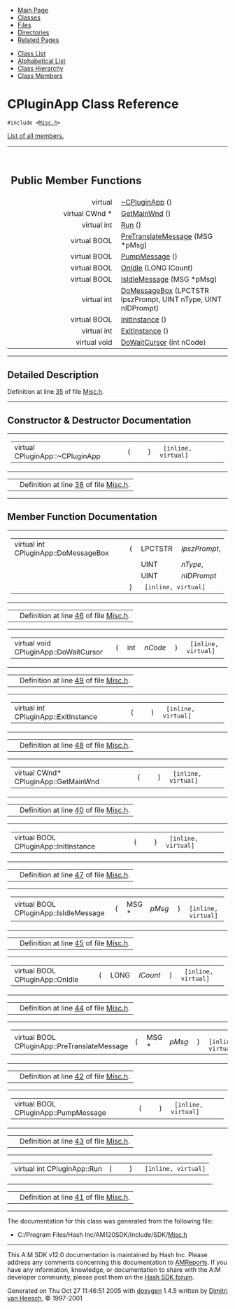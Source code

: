 <div class="tabs">

- [Main Page](index.md)
- <span id="current">[Classes](annotated.md)</span>
- [Files](files.md)
- [Directories](dirs.md)
- [Related Pages](pages.md)

</div>

<div class="tabs">

- [Class List](annotated.md)
- [Alphabetical List](classes.md)
- [Class Hierarchy](hierarchy.md)
- [Class Members](functions.md)

</div>

# CPluginApp Class Reference

`#include <`<a href="Misc_8h-source.md" class="el"><code>Misc.h</code></a>`>`

[List of all members.](classCPluginApp-members.md)

<table data-border="0" data-cellpadding="0" data-cellspacing="0">
<colgroup>
<col style="width: 50%" />
<col style="width: 50%" />
</colgroup>
<tbody>
<tr>
<td></td>
<td></td>
</tr>
<tr>
<td colspan="2"><br />
&#10;<h2 id="public-member-functions">Public Member Functions</h2></td>
</tr>
<tr>
<td class="memItemLeft" style="text-align: right;" data-nowrap="" data-valign="top">virtual </td>
<td class="memItemRight" data-valign="bottom"><a href="classCPluginApp.md#dfffe2a2076c104bdb37ff75f006b98f" class="el">~CPluginApp</a> ()</td>
</tr>
<tr>
<td class="memItemLeft" style="text-align: right;" data-nowrap="" data-valign="top">virtual CWnd * </td>
<td class="memItemRight" data-valign="bottom"><a href="classCPluginApp.md#fe9aa7ab76745ebf6a0d2589a97a5897" class="el">GetMainWnd</a> ()</td>
</tr>
<tr>
<td class="memItemLeft" style="text-align: right;" data-nowrap="" data-valign="top">virtual int </td>
<td class="memItemRight" data-valign="bottom"><a href="classCPluginApp.md#4e89444164e7911d14f6690084e2f2a7" class="el">Run</a> ()</td>
</tr>
<tr>
<td class="memItemLeft" style="text-align: right;" data-nowrap="" data-valign="top">virtual BOOL </td>
<td class="memItemRight" data-valign="bottom"><a href="classCPluginApp.md#8cd28d3fb92504babda287d2df7f4534" class="el">PreTranslateMessage</a> (MSG *pMsg)</td>
</tr>
<tr>
<td class="memItemLeft" style="text-align: right;" data-nowrap="" data-valign="top">virtual BOOL </td>
<td class="memItemRight" data-valign="bottom"><a href="classCPluginApp.md#42d676fbeaba2b100e667996b2911cf1" class="el">PumpMessage</a> ()</td>
</tr>
<tr>
<td class="memItemLeft" style="text-align: right;" data-nowrap="" data-valign="top">virtual BOOL </td>
<td class="memItemRight" data-valign="bottom"><a href="classCPluginApp.md#cff195cdef826b9d1a419fb236fcc153" class="el">OnIdle</a> (LONG lCount)</td>
</tr>
<tr>
<td class="memItemLeft" style="text-align: right;" data-nowrap="" data-valign="top">virtual BOOL </td>
<td class="memItemRight" data-valign="bottom"><a href="classCPluginApp.md#94d0a34527c8a35ee5cf64051d4e5fc3" class="el">IsIdleMessage</a> (MSG *pMsg)</td>
</tr>
<tr>
<td class="memItemLeft" style="text-align: right;" data-nowrap="" data-valign="top">virtual int </td>
<td class="memItemRight" data-valign="bottom"><a href="classCPluginApp.md#d35a0196573c2c3ea4e39e23be737c6f" class="el">DoMessageBox</a> (LPCTSTR lpszPrompt, UINT nType, UINT nIDPrompt)</td>
</tr>
<tr>
<td class="memItemLeft" style="text-align: right;" data-nowrap="" data-valign="top">virtual BOOL </td>
<td class="memItemRight" data-valign="bottom"><a href="classCPluginApp.md#d41588beca51316e47d11b317342e95d" class="el">InitInstance</a> ()</td>
</tr>
<tr>
<td class="memItemLeft" style="text-align: right;" data-nowrap="" data-valign="top">virtual int </td>
<td class="memItemRight" data-valign="bottom"><a href="classCPluginApp.md#63647ffa9ad12da716885319b38ac2b4" class="el">ExitInstance</a> ()</td>
</tr>
<tr>
<td class="memItemLeft" style="text-align: right;" data-nowrap="" data-valign="top">virtual void </td>
<td class="memItemRight" data-valign="bottom"><a href="classCPluginApp.md#8828f15f644c9cdf07cecd2a4aa79123" class="el">DoWaitCursor</a> (int nCode)</td>
</tr>
</tbody>
</table>

------------------------------------------------------------------------

<span id="_details"></span>

## Detailed Description

Definition at line <a href="Misc_8h-source.md#l00035" class="el">35</a> of file <a href="Misc_8h-source.md" class="el">Misc.h</a>.

------------------------------------------------------------------------

## Constructor & Destructor Documentation

<span id="dfffe2a2076c104bdb37ff75f006b98f" class="anchor"></span>

<table class="mdTable" data-cellpadding="2" data-cellspacing="0">
<colgroup>
<col style="width: 100%" />
</colgroup>
<tbody>
<tr>
<td class="mdRow"><table data-cellpadding="0" data-cellspacing="0" data-border="0">
<tbody>
<tr>
<td class="md" data-nowrap="" data-valign="top">virtual CPluginApp::~CPluginApp</td>
<td class="md" data-valign="top">( </td>
<td class="mdname1" data-valign="top" data-nowrap=""></td>
<td class="md" data-valign="top"> ) </td>
<td class="md" data-nowrap=""><code> [inline, virtual]</code></td>
</tr>
</tbody>
</table></td>
</tr>
</tbody>
</table>

|  |  |
|----|----|
|   | Definition at line <a href="Misc_8h-source.md#l00038" class="el">38</a> of file <a href="Misc_8h-source.md" class="el">Misc.h</a>. |

------------------------------------------------------------------------

## Member Function Documentation

<span id="d35a0196573c2c3ea4e39e23be737c6f" class="anchor"></span>

<table class="mdTable" data-cellpadding="2" data-cellspacing="0">
<colgroup>
<col style="width: 100%" />
</colgroup>
<tbody>
<tr>
<td class="mdRow"><table data-cellpadding="0" data-cellspacing="0" data-border="0">
<tbody>
<tr>
<td class="md" data-nowrap="" data-valign="top">virtual int CPluginApp::DoMessageBox</td>
<td class="md" data-valign="top">( </td>
<td class="md" data-nowrap="" data-valign="top">LPCTSTR </td>
<td class="mdname" data-nowrap=""><em>lpszPrompt</em>,</td>
</tr>
<tr>
<td class="md" style="text-align: right;" data-nowrap=""></td>
<td class="md"></td>
<td class="md" data-nowrap="">UINT </td>
<td class="mdname" data-nowrap=""><em>nType</em>,</td>
</tr>
<tr>
<td class="md" style="text-align: right;" data-nowrap=""></td>
<td class="md"></td>
<td class="md" data-nowrap="">UINT </td>
<td class="mdname" data-nowrap=""><em>nIDPrompt</em></td>
</tr>
<tr>
<td class="md"></td>
<td class="md">) </td>
<td colspan="2" class="md"><code> [inline, virtual]</code></td>
</tr>
</tbody>
</table></td>
</tr>
</tbody>
</table>

|  |  |
|----|----|
|   | Definition at line <a href="Misc_8h-source.md#l00046" class="el">46</a> of file <a href="Misc_8h-source.md" class="el">Misc.h</a>. |

<span id="8828f15f644c9cdf07cecd2a4aa79123" class="anchor"></span>

<table class="mdTable" data-cellpadding="2" data-cellspacing="0">
<colgroup>
<col style="width: 100%" />
</colgroup>
<tbody>
<tr>
<td class="mdRow"><table data-cellpadding="0" data-cellspacing="0" data-border="0">
<tbody>
<tr>
<td class="md" data-nowrap="" data-valign="top">virtual void CPluginApp::DoWaitCursor</td>
<td class="md" data-valign="top">( </td>
<td class="md" data-nowrap="" data-valign="top">int </td>
<td class="mdname1" data-valign="top" data-nowrap=""><em>nCode</em></td>
<td class="md" data-valign="top"> ) </td>
<td class="md" data-nowrap=""><code> [inline, virtual]</code></td>
</tr>
</tbody>
</table></td>
</tr>
</tbody>
</table>

|  |  |
|----|----|
|   | Definition at line <a href="Misc_8h-source.md#l00049" class="el">49</a> of file <a href="Misc_8h-source.md" class="el">Misc.h</a>. |

<span id="63647ffa9ad12da716885319b38ac2b4" class="anchor"></span>

<table class="mdTable" data-cellpadding="2" data-cellspacing="0">
<colgroup>
<col style="width: 100%" />
</colgroup>
<tbody>
<tr>
<td class="mdRow"><table data-cellpadding="0" data-cellspacing="0" data-border="0">
<tbody>
<tr>
<td class="md" data-nowrap="" data-valign="top">virtual int CPluginApp::ExitInstance</td>
<td class="md" data-valign="top">( </td>
<td class="mdname1" data-valign="top" data-nowrap=""></td>
<td class="md" data-valign="top"> ) </td>
<td class="md" data-nowrap=""><code> [inline, virtual]</code></td>
</tr>
</tbody>
</table></td>
</tr>
</tbody>
</table>

|  |  |
|----|----|
|   | Definition at line <a href="Misc_8h-source.md#l00048" class="el">48</a> of file <a href="Misc_8h-source.md" class="el">Misc.h</a>. |

<span id="fe9aa7ab76745ebf6a0d2589a97a5897" class="anchor"></span>

<table class="mdTable" data-cellpadding="2" data-cellspacing="0">
<colgroup>
<col style="width: 100%" />
</colgroup>
<tbody>
<tr>
<td class="mdRow"><table data-cellpadding="0" data-cellspacing="0" data-border="0">
<tbody>
<tr>
<td class="md" data-nowrap="" data-valign="top">virtual CWnd* CPluginApp::GetMainWnd</td>
<td class="md" data-valign="top">( </td>
<td class="mdname1" data-valign="top" data-nowrap=""></td>
<td class="md" data-valign="top"> ) </td>
<td class="md" data-nowrap=""><code> [inline, virtual]</code></td>
</tr>
</tbody>
</table></td>
</tr>
</tbody>
</table>

|  |  |
|----|----|
|   | Definition at line <a href="Misc_8h-source.md#l00040" class="el">40</a> of file <a href="Misc_8h-source.md" class="el">Misc.h</a>. |

<span id="d41588beca51316e47d11b317342e95d" class="anchor"></span>

<table class="mdTable" data-cellpadding="2" data-cellspacing="0">
<colgroup>
<col style="width: 100%" />
</colgroup>
<tbody>
<tr>
<td class="mdRow"><table data-cellpadding="0" data-cellspacing="0" data-border="0">
<tbody>
<tr>
<td class="md" data-nowrap="" data-valign="top">virtual BOOL CPluginApp::InitInstance</td>
<td class="md" data-valign="top">( </td>
<td class="mdname1" data-valign="top" data-nowrap=""></td>
<td class="md" data-valign="top"> ) </td>
<td class="md" data-nowrap=""><code> [inline, virtual]</code></td>
</tr>
</tbody>
</table></td>
</tr>
</tbody>
</table>

|  |  |
|----|----|
|   | Definition at line <a href="Misc_8h-source.md#l00047" class="el">47</a> of file <a href="Misc_8h-source.md" class="el">Misc.h</a>. |

<span id="94d0a34527c8a35ee5cf64051d4e5fc3" class="anchor"></span>

<table class="mdTable" data-cellpadding="2" data-cellspacing="0">
<colgroup>
<col style="width: 100%" />
</colgroup>
<tbody>
<tr>
<td class="mdRow"><table data-cellpadding="0" data-cellspacing="0" data-border="0">
<tbody>
<tr>
<td class="md" data-nowrap="" data-valign="top">virtual BOOL CPluginApp::IsIdleMessage</td>
<td class="md" data-valign="top">( </td>
<td class="md" data-nowrap="" data-valign="top">MSG * </td>
<td class="mdname1" data-valign="top" data-nowrap=""><em>pMsg</em></td>
<td class="md" data-valign="top"> ) </td>
<td class="md" data-nowrap=""><code> [inline, virtual]</code></td>
</tr>
</tbody>
</table></td>
</tr>
</tbody>
</table>

|  |  |
|----|----|
|   | Definition at line <a href="Misc_8h-source.md#l00045" class="el">45</a> of file <a href="Misc_8h-source.md" class="el">Misc.h</a>. |

<span id="cff195cdef826b9d1a419fb236fcc153" class="anchor"></span>

<table class="mdTable" data-cellpadding="2" data-cellspacing="0">
<colgroup>
<col style="width: 100%" />
</colgroup>
<tbody>
<tr>
<td class="mdRow"><table data-cellpadding="0" data-cellspacing="0" data-border="0">
<tbody>
<tr>
<td class="md" data-nowrap="" data-valign="top">virtual BOOL CPluginApp::OnIdle</td>
<td class="md" data-valign="top">( </td>
<td class="md" data-nowrap="" data-valign="top">LONG </td>
<td class="mdname1" data-valign="top" data-nowrap=""><em>lCount</em></td>
<td class="md" data-valign="top"> ) </td>
<td class="md" data-nowrap=""><code> [inline, virtual]</code></td>
</tr>
</tbody>
</table></td>
</tr>
</tbody>
</table>

|  |  |
|----|----|
|   | Definition at line <a href="Misc_8h-source.md#l00044" class="el">44</a> of file <a href="Misc_8h-source.md" class="el">Misc.h</a>. |

<span id="8cd28d3fb92504babda287d2df7f4534" class="anchor"></span>

<table class="mdTable" data-cellpadding="2" data-cellspacing="0">
<colgroup>
<col style="width: 100%" />
</colgroup>
<tbody>
<tr>
<td class="mdRow"><table data-cellpadding="0" data-cellspacing="0" data-border="0">
<tbody>
<tr>
<td class="md" data-nowrap="" data-valign="top">virtual BOOL CPluginApp::PreTranslateMessage</td>
<td class="md" data-valign="top">( </td>
<td class="md" data-nowrap="" data-valign="top">MSG * </td>
<td class="mdname1" data-valign="top" data-nowrap=""><em>pMsg</em></td>
<td class="md" data-valign="top"> ) </td>
<td class="md" data-nowrap=""><code> [inline, virtual]</code></td>
</tr>
</tbody>
</table></td>
</tr>
</tbody>
</table>

|  |  |
|----|----|
|   | Definition at line <a href="Misc_8h-source.md#l00042" class="el">42</a> of file <a href="Misc_8h-source.md" class="el">Misc.h</a>. |

<span id="42d676fbeaba2b100e667996b2911cf1" class="anchor"></span>

<table class="mdTable" data-cellpadding="2" data-cellspacing="0">
<colgroup>
<col style="width: 100%" />
</colgroup>
<tbody>
<tr>
<td class="mdRow"><table data-cellpadding="0" data-cellspacing="0" data-border="0">
<tbody>
<tr>
<td class="md" data-nowrap="" data-valign="top">virtual BOOL CPluginApp::PumpMessage</td>
<td class="md" data-valign="top">( </td>
<td class="mdname1" data-valign="top" data-nowrap=""></td>
<td class="md" data-valign="top"> ) </td>
<td class="md" data-nowrap=""><code> [inline, virtual]</code></td>
</tr>
</tbody>
</table></td>
</tr>
</tbody>
</table>

|  |  |
|----|----|
|   | Definition at line <a href="Misc_8h-source.md#l00043" class="el">43</a> of file <a href="Misc_8h-source.md" class="el">Misc.h</a>. |

<span id="4e89444164e7911d14f6690084e2f2a7" class="anchor"></span>

<table class="mdTable" data-cellpadding="2" data-cellspacing="0">
<colgroup>
<col style="width: 100%" />
</colgroup>
<tbody>
<tr>
<td class="mdRow"><table data-cellpadding="0" data-cellspacing="0" data-border="0">
<tbody>
<tr>
<td class="md" data-nowrap="" data-valign="top">virtual int CPluginApp::Run</td>
<td class="md" data-valign="top">( </td>
<td class="mdname1" data-valign="top" data-nowrap=""></td>
<td class="md" data-valign="top"> ) </td>
<td class="md" data-nowrap=""><code> [inline, virtual]</code></td>
</tr>
</tbody>
</table></td>
</tr>
</tbody>
</table>

|  |  |
|----|----|
|   | Definition at line <a href="Misc_8h-source.md#l00041" class="el">41</a> of file <a href="Misc_8h-source.md" class="el">Misc.h</a>. |

------------------------------------------------------------------------

The documentation for this class was generated from the following file:

- C:/Program Files/Hash Inc/AM120SDK/Include/SDK/<a href="Misc_8h-source.md" class="el">Misc.h</a>

------------------------------------------------------------------------

<span class="small">This A:M SDK v12.0 documentation is maintained by Hash Inc. Please address any comments concerning this documentation to [AMReports](http://www.hash.com/reports). If you have any information, knowledge, or documentation to share with the A:M developer community, please post them on the [Hash SDK forum](http://www.hash.com/forums/index.php?showforum=11).</span>

Generated on Thu Oct 27 11:46:51 2005 with [<span class="image placeholder" original-image-src="doxygen.png" original-image-title="" height="45" width="100" align="middle" border="0">doxygen</span>](http://www.doxygen.org/index.html) 1.4.5 written by [Dimitri van Heesch](mailto:dimitri@stack.nl), © 1997-2001
